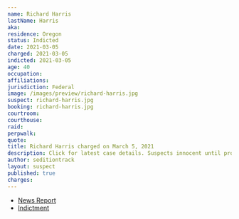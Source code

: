 ```yaml
---
name: Richard Harris
lastName: Harris
aka:
residence: Oregon
status: Indicted
date: 2021-03-05
charged: 2021-03-05
indicted: 2021-03-05
age: 40
occupation:
affiliations:
jurisdiction: Federal
image: /images/preview/richard-harris.jpg
suspect: richard-harris.jpg
booking: richard-harris.jpg
courtroom:
courthouse:
raid:
perpwalk:
quote:
title: Richard Harris charged on March 5, 2021
description: Click for latest case details. Suspects innocent until proven guilty.
author: seditiontrack
layout: suspect
published: true
charges:
---
```


- [News Report](https://www.nbcmiami.com/news/local/man-arrested-in-south-florida-in-connection-with-jan-6-u-s-capitol-breach/2417430/)
- [Indictment](https://www.justice.gov/usao-dc/case-multi-defendant/file/1381176/download)
